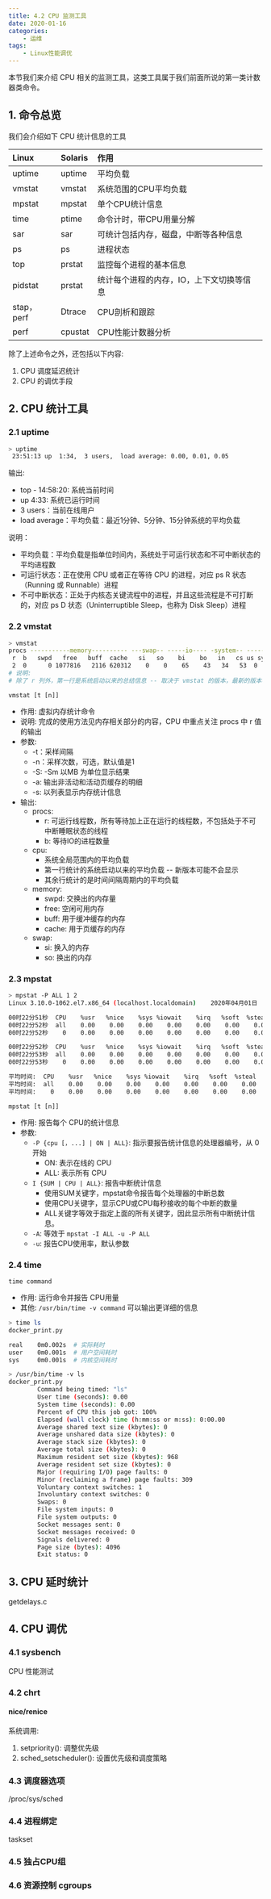```yaml
---
title: 4.2 CPU 监测工具
date: 2020-01-16
categories:
    - 运维
tags:
    - Linux性能调优
---
```


本节我们来介绍 CPU 相关的监测工具，这类工具属于我们前面所说的第一类计数器类命令。
<!-- more -->


## 1. 命令总览
我们会介绍如下 CPU 统计信息的工具

|Linux|Solaris|作用|
|:---|:---|:---|
|uptime|uptime|平均负载|
|vmstat|vmstat|系统范围的CPU平均负载|
|mpstat|mpstat|单个CPU统计信息|
|time|ptime|命令计时，带CPU用量分解|
|sar|sar|可统计包括内存，磁盘，中断等各种信息|
|ps|ps|进程状态|
|top|prstat|监控每个进程的基本信息|
|pidstat|prstat|统计每个进程的内存，IO，上下文切换等信息|
|stap，perf|Dtrace|CPU剖析和跟踪|
|perf|cpustat|CPU性能计数器分析|

除了上述命令之外，还包括以下内容:
1. CPU 调度延迟统计
2. CPU 的调优手段

## 2. CPU 统计工具
### 2.1 uptime
```bash
> uptime
 23:51:13 up  1:34,  3 users,  load average: 0.00, 0.01, 0.05
```

输出:
- top - 14:58:20: 系统当前时间
- up 4:33: 系统已运行时间
- 3 users：当前在线用户
- load average：平均负载：最近1分钟、5分钟、15分钟系统的平均负载

说明：
- 平均负载：平均负载是指单位时间内，系统处于可运行状态和不可中断状态的平均进程数
- 可运行状态：正在使用 CPU 或者正在等待 CPU 的进程，对应 ps R 状态（Running 或 Runnable）进程
- 不可中断状态：正处于内核态关键流程中的进程，并且这些流程是不可打断的，对应 ps D 状态（Uninterruptible Sleep，也称为 Disk Sleep）进程

### 2.2 vmstat
```bash
> vmstat
procs -----------memory---------- ---swap-- -----io---- -system-- ------cpu-----
 r  b   swpd   free   buff  cache   si   so    bi    bo   in   cs us sy id wa st  
 2  0      0 1077816   2116 620312    0    0    65    43   34   53  0  0 99  0  0
# 说明:
# 除了 r 列外，第一行是系统启动以来的总结信息 -- 取决于 vmstat 的版本，最新的版本不是
```

`vmstat [t [n]]`
- 作用: 虚拟内存统计命令
- 说明: 完成的使用方法见内存相关部分的内容，CPU 中重点关注 procs 中 r 值的输出
- 参数:
  - -t：采样间隔
  - -n：采样次数，可选，默认值是1
  - -S: -Sm 以MB 为单位显示结果
  - -a: 输出非活动和活动页缓存的明细
  - -s: 以列表显示内存统计信息
- 输出:
  - procs:
    - r: 可运行线程数，所有等待加上正在运行的线程数，不包括处于不可中断睡眠状态的线程
    - b: 等待IO的进程数量
  - cpu: 
    - 系统全局范围内的平均负载
    - 第一行统计的系统启动以来的平均负载 -- 新版本可能不会显示
    - 其余行统计的是时间间隔周期内的平均负载
  - memory:
    - swpd: 交换出的内存量
    - free: 空闲可用内存
    - buff: 用于缓冲缓存的内存
    - cache: 用于页缓存的内存
  - swap: 
    - si: 换入的内存
    - so: 换出的内存

### 2.3 mpstat
```bash
> mpstat -P ALL 1 2
Linux 3.10.0-1062.el7.x86_64 (localhost.localdomain)    2020年04月01日  _x86_64_        (1 CPU)

00时22分51秒  CPU    %usr   %nice    %sys %iowait    %irq   %soft  %steal  %guest  %gnice   %idle
00时22分52秒  all    0.00    0.00    0.00    0.00    0.00    0.00    0.00    0.00    0.00  100.00
00时22分52秒    0    0.00    0.00    0.00    0.00    0.00    0.00    0.00    0.00    0.00  100.00

00时22分52秒  CPU    %usr   %nice    %sys %iowait    %irq   %soft  %steal  %guest  %gnice   %idle
00时22分53秒  all    0.00    0.00    0.00    0.00    0.00    0.00    0.00    0.00    0.00  100.00
00时22分53秒    0    0.00    0.00    0.00    0.00    0.00    0.00    0.00    0.00    0.00  100.00

平均时间:  CPU    %usr   %nice    %sys %iowait    %irq   %soft  %steal  %guest  %gnice   %idle
平均时间:  all    0.00    0.00    0.00    0.00    0.00    0.00    0.00    0.00    0.00  100.00
平均时间:    0    0.00    0.00    0.00    0.00    0.00    0.00    0.00    0.00    0.00  100.00
```

`mpstat [t [n]]`
- 作用: 报告每个 CPU的统计信息
- 参数:
  - `-P {cpu [，...] | ON | ALL}`: 指示要报告统计信息的处理器编号，从 0 开始
    - ON: 表示在线的 CPU
    - ALL: 表示所有 CPU
  - `I {SUM | CPU | ALL}`: 报告中断统计信息
    - 使用SUM关键字，mpstat命令报告每个处理器的中断总数
    - 使用CPU关键字，显示CPU或CPU每秒接收的每个中断的数量
    - ALL关键字等效于指定上面的所有关键字，因此显示所有中断统计信息。
  - `-A`: 等效于 `mpstat -I ALL -u -P ALL`
  - `-u`: 报告CPU使用率，默认参数

### 2.4 time
`time command` 
- 作用: 运行命令并报告 CPU用量
- 其他: `/usr/bin/time -v command` 可以输出更详细的信息

```bash
> time ls
docker_print.py

real    0m0.002s  # 实际耗时
user    0m0.001s  # 用户空间耗时
sys     0m0.001s  # 内核空间耗时

> /usr/bin/time -v ls
docker_print.py
        Command being timed: "ls"
        User time (seconds): 0.00
        System time (seconds): 0.00
        Percent of CPU this job got: 100%
        Elapsed (wall clock) time (h:mm:ss or m:ss): 0:00.00
        Average shared text size (kbytes): 0
        Average unshared data size (kbytes): 0
        Average stack size (kbytes): 0
        Average total size (kbytes): 0
        Maximum resident set size (kbytes): 968
        Average resident set size (kbytes): 0
        Major (requiring I/O) page faults: 0
        Minor (reclaiming a frame) page faults: 309
        Voluntary context switches: 1
        Involuntary context switches: 0
        Swaps: 0
        File system inputs: 0
        File system outputs: 0
        Socket messages sent: 0
        Socket messages received: 0
        Signals delivered: 0
        Page size (bytes): 4096
        Exit status: 0
```

## 3. CPU 延时统计
getdelays.c


## 4. CPU 调优
### 4.1 sysbench
CPU 性能测试

### 4.2 chrt
#### nice/renice

系统调用:
1. setpriority(): 调整优先级
2. sched_setscheduler(): 设置优先级和调度策略

### 4.3 调度器选项
/proc/sys/sched

### 4.4 进程绑定
taskset

### 4.5 独占CPU组

### 4.6 资源控制 cgroups


